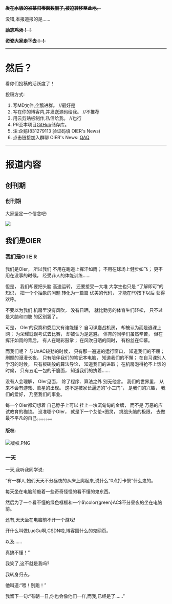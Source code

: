 **~~发在水版的被某归零函数删了,被迫转移至此地。~~**

没错,本报道报的是……

**~~励志鸡汤！！~~**

~~**资瓷大家走下去！！**~~

------

# 然后？

看你们投稿的活跃度了！

投稿方式:

1. 写MD文件,企鹅进群。				  //最好是
1. 写在你的博客内,并发送源码给我。		//不推荐
1. 用云剪贴板制作,私信给我。			//也行
1. PR至本项目[GitHub](https://github.com/bear-good/OIER-News)储存库。
1. 注:企鹅(831279113 验证码填 OIER's News)
1. 点击链接加入群聊 OIER's News: [QAQ](https://jq.qq.com/?_wv=1027&k=5ISqCIj)

------

# 报道内容

## 创刊期

### 创刊期

大家坚定一个信念吧:

![](https://i.loli.net/2019/03/16/5c8c92d2107f5.png)

## 我们是OIER

### 我们是O I E R

我们是OIer， 所以我们 不用在跑道上挥汗如雨； 不用在球场上健步如飞； 更不用在没事的时候， 经受非人的体能训练……

但是， 我们却要把头脑 高速运转， 还要接受一大堆 大学生也只是 “了解即可”的知识， 把一个个抽象的问题 转化为一篇篇 优美的代码， 才能在F9按下以后 获得欢呼。

不要以为我们 机房里没有风吹， 没有日晒， 就比勤劳的体育生们轻松， 只不过是大脑和四肢 的区别罢了。

可是， OIer的寂寞和委屈又有谁能懂？ 自习课鏖战机房， 却被认为而是逃课上网； 为荣耀耽误考试去比赛， 却被认为是逃避。 体育的同学们虽然辛苦， 但在挥汗如雨的背后， 有人在喝彩鼓掌； 在风吹日晒的同时， 有粉丝在仰慕。

而我们呢？ 与UnAC较劲的时候， 只有那一遍遍的运行窗口， 知道我们的不屈； 刷题的漫漫长夜， 只有陪伴我们的笔记本电脑， 知道我们的不懈； 在自习课别人学习的时候， 只有板砖般的算法导论， 知道我们的进取； 在机房泡得抢不上饭的时候， 只有五毛一包的干脆面， 知道我们的执着……

没有人会理解， OIer见面， 除了程序、算法之外 别无他言。 我们的世界里， 从来不会有游戏、歌星的出现。 这不是被家长逼迫的“小三门”， 是我们的兴趣， 我们的爱好， 乃至我们的事业。

每一个OIer都幻想着 自己脖子上可以 挂上一块沉甸甸的金牌， 而不是 万恶的应试教育的枷锁。 没准哪个OIer， 就是下一个艾伦•图灵， 挑战头脑的极限， 去做最不平凡的自己。。。。。。。

#### 版权:

![版权.PNG](https://i.loli.net/2019/03/23/5c95ec9f01e9f.png)

### 一天

一天,我听我同学说:

“有一群人,~~她~~们天天不分昼夜的从床上爬起来,说什么“0点打卡祭”什么鬼的。

每天坐在电脑前敲着一些奇奇怪怪的看不懂的鬼东西。

然后为了一个看不懂的绿色框框和一个$\color{green}AC$不分昼夜的坐在电脑前。

还有,天天坐在电脑前不开一个游戏!

开什么叫做LuoGu啊,CSDN啦,博客园什么的鬼网页。

以及……

真搞不懂！”

我笑了,这不就是我吗?

我转身归去。

他叫道:“喂！别跑！”

我留下一句:“有朝一日,你也会像他们一样,而我,已经是了……”
